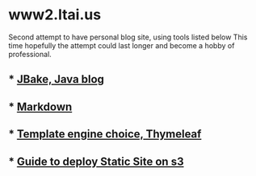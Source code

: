# www2.ltai.us

Second attempt to have personal blog site, using tools listed below
This time hopefully the attempt could last longer and become a hobby of professional.

## * [JBake, Java blog](http://jbake.org)
## * [Markdown](http://commonmark.org/help/)
## * [Template engine choice, Thymeleaf](http://www.thymeleaf.org/)
## * [Guide to deploy Static Site on s3](https://stormpath.com/blog/ultimate-guide-deploying-static-site-aws)

